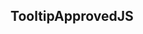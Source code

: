 <h2>Tooltip<span class="status approved">Approved</span><span class="status js">JS</span></h2>
<style>
#tooltip-2 .sample{
	padding-top:60px;
}
#tooltip-show, #tooltip-hide {
    cursor: pointer;
    font-weight: 900;
}
</style>
<script>
  document.addEventListener('DOMContentLoaded', function() {
  
    var shower = document.querySelector('#tooltip-show');
    var hider = document.querySelector('#tooltip-hide');
    shower.addEventListener('click', () => { document.dispatchEvent(new CustomEvent('show-tooltip-event')); }, false);
    hider.addEventListener('click', () => { document.dispatchEvent(new CustomEvent('hide-tooltip-event')); }, false);
  })
</script>
